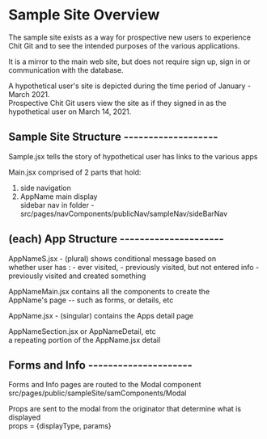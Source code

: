 

#  Sample Site Overview
 
 The sample site exists as a way for prospective new users to experience Chit Git and to see the intended purposes of the various applications.
<p>
It is a mirror to the main web site, but does not require sign up, sign in or communication with the database.
<p>
A hypothetical user's site is depicted during the time period
of January - March 2021.  
<br> Prospective Chit Git users view the site as if they signed in
as the hypothetical user on March 14, 2021.
<p>


##   Sample Site Structure -------------------
<p>
<p>
Sample.jsx
   tells the story of hypothetical user
   has links to the various apps

Main.jsx
   comprised of 2 parts that hold: 
  1.  side navigation 
  2.  AppName main display
<br> sidebar nav in folder - src/pages/navComponents/publicNav/sampleNav/sideBarNav<br>


## (each) App Structure ---------------------


AppNameS.jsx - (plural)
   shows conditional message based on <br>
   whether user has : 
     - ever visited, 
     - previously visited, but not entered info
     - previously visited and created something 

AppNameMain.jsx
    contains all the components to create the <br>
    AppName's page -- such as forms, or details, etc

AppName.jsx -  (singular)
     contains the Apps detail page
  

AppNameSection.jsx or AppNameDetail, etc  
     a repeating portion of the AppName.jsx detail
  

## Forms and Info  ---------------------

Forms and Info pages are routed to the Modal component <br>
src/pages/public/sampleSite/samComponents/Modal

Props are sent to the modal from the originator that determine what is displayed <br>
props = {displayType, params}





 
      



